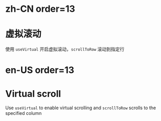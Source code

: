 # zh-CN order=13

# 虚拟滚动

使用 `useVirtual` 开启虚拟滚动，`scrollToRow` 滚动到指定行

# en-US order=13

# Virtual scroll

Use `useVirtual` to enable virtual scrolling and `scrollToRow` scrolls to the specified column
